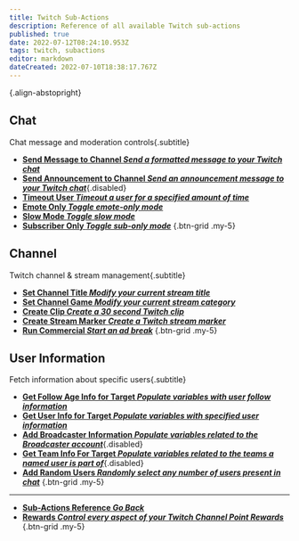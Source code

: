 ```yaml
---
title: Twitch Sub-Actions
description: Reference of all available Twitch sub-actions
published: true
date: 2022-07-12T08:24:10.953Z
tags: twitch, subactions
editor: markdown
dateCreated: 2022-07-10T18:38:17.767Z
---
```


<i class="mdi mdi-twitch text--twitch"></i>{.align-abstopright}

## Chat
Chat message and moderation controls{.subtitle}

- [<i class="mdi mdi-comment text--twitch"></i>**Send Message to Channel *Send a formatted message to your Twitch chat***](/en/Sub-Actions/Twitch/Send-Message-To-Channel)
- [<i class="mdi mdi-comment text--twitch"></i>**Send Announcement to Channel *Send an announcement message to your Twitch chat***](/en/Sub-Actions/Twitch/Announcement){.disabled}
- [<i class="mdi mdi-account-tie-voice-off text--twitch"></i>**Timeout User *Timeout a user for a specified amount of time***](/en/Sub-Actions/Twitch/Timeout-User)
- [<i class="mdi mdi-emoticon text--twitch"></i>**Emote Only *Toggle emote-only mode***](/en/Sub-Actions/Twitch/Emote-Only)
- [<i class="mdi mdi-speedometer-slow text--twitch"></i>**Slow Mode *Toggle slow mode***](/en/Sub-Actions/Twitch/Slow-Mode)
- [<i class="mdi mdi-account-lock text--twitch"></i>**Subscriber Only *Toggle sub-only mode***](/en/Sub-Actions/Twitch/Subscriber-Only)
{.btn-grid .my-5}


## Channel
Twitch channel &amp; stream management{.subtitle}

- [<i class="mdi mdi-format-title text--twitch"></i>**Set Channel Title *Modify your current stream title***](/en/Sub-Actions/Twitch/Set-Title)
- [<i class="mdi mdi-gamepad text--twitch"></i>**Set Channel Game *Modify your current stream category***](/en/Sub-Actions/Twitch/Set-Channel-Game)
- [<i class="mdi mdi-clipboard-play text--twitch"></i> **Create Clip *Create a 30 second Twitch clip***](/en/Sub-Actions/Twitch/Create-Clip)
- [<i class="mdi mdi-bookmark text--twitch"></i>**Create Stream Marker *Create a Twitch stream marker***](/en/Sub-Actions/Twitch/Create-Stream-Marker)
- [<i class="mdi mdi-television-classic text--twitch"></i>**Run Commercial *Start an ad break***](/en/Sub-Actions/Twitch/Run-Commercial)
{.btn-grid .my-5}


## User Information
Fetch information about specific users{.subtitle}

- [<i class="mdi mdi-account-heart text--twitch"></i>**Get Follow Age Info for Target *Populate variables with user follow information***](/en/Sub-Actions/Twitch/Get-Follow-Age)
-  [<i class="mdi mdi-account text--twitch"></i>**Get User Info for Target *Populate variables with specified user information***](/en/Sub-Actions/Twitch/Get-User-Info-for-Target)
-  [<i class="mdi mdi-account text--twitch"></i>**Add Broadcaster Information *Populate variables related to the Broadcaster account***](/en/Sub-Actions/Twitch/Add-Broadcaster-Information){.disabled}
-  [<i class="mdi mdi-account text--twitch"></i>**Get Team Info For Target *Populate variables related to the teams a named user is part of***](/en/Sub-Actions/Twitch/Get-Team-Info-For-Target){.disabled}
-  [<i class="mdi mdi-account text--twitch"></i>**Add Random Users *Randomly select any number of users present in chat***](/en/Sub-Actions/Twitch/Add-Random-Users)
{.btn-grid .my-5}

---

- [<i class="mdi mdi-chevron-left"></i>**Sub-Actions Reference *Go Back***](/en/Sub-Actions)
- [<i class="mdi mdi-twitch text--twitch"></i>**Rewards *Control every aspect of your Twitch Channel Point Rewards***](/en/Sub-Actions/Rewards)
{.btn-grid .my-5}
